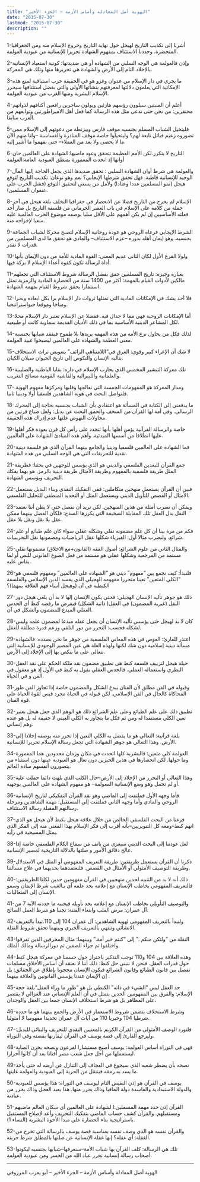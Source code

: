 ```yaml
---
title: "الهوية أصل المعادلة وأساس الأزمة – الجزء الأخير"
date: "2015-07-30"
lastmod: "2015-07-30"
description: ""
---
```

1-أشرنا إلى تكذيب التاريخ لهيجل حول نهاية التاريخ وخروج الإسلام منه ومن الجغرافيا المتحضرة. وحددنا الاستئناف بمفهوم الشهادة تحريرا للإنسانية من عبودية العولمة.

2-وإذن فالعولمة هي الوجه السلبي من الشهادة أو هي ضديدتها: كونية استعباد الإنسانية بالإخلاد التام إلى الأرض والشهادة هي تحريرها منها وتلك هي المعركة.

3-ما يجري في دار الإسلام من عدوان وغزو هو في الحقيقة حرب استباقية لمنع هذه الإمكانية التي يعلمون دلالتها لمعرفتهم بنشأتها الأولى والتي بفضل استئنافها سيحرر الإسلام البشرية ومنها الغرب من عبودية العولمة.

4-أعلم أن المنبتين سيلوون رؤسهم هازئين ويولون ساخرين رافعين أكتافهم لذواتهم محتقرين: من نحن حتى ندعي مثل هذه الرسالة كما فعل أهل الامبراطورتين وتوابعهم من العرب سابقا.

5-فليتخيل الشباب المسلم بجنسيه موقف فارس وبيزنطة من دعوتهم إلى الإسلام ممن تصوروه زعيم قبائل تابعة لهم؟ وليتخيلوا خاصة موقف المناذرة والغساسنة –ولنا منهم الآن ما لا يحصى ولا يعد من العملاء– حتى يفهموا ما أشير إليه.

6-التاريخ لا يتكرر.لكن الأمم العظيمة تتحقق وعود ماضيها:الشهادة على العالمين حان أوانها إذ اتحدت المعمورة بمنطق العبودية العامة:العولمة

7-والعولمة هي شرط أوان الشهادة السلبي : تحقق ضديدها الذي يجعل الحاجة إليها المآل الوحيد للإنسانية قاطبة. فهل تحقق شرطها الإيجابي؟ نعم وهو نوعان: تكذيب التاريخ لتوقع هيجل (نمو المسلمين عددا وعتادا) ولأمل من يسعى لتحقيق التوقع (فشل الحرب على عنفوان المسلمين).

8-الإسلام لم يخرج من التاريخ فضلا عن الانحصار في جغرافيا التخلف بلغة هيجل في آخر جملة من كلامه على الإسلام في باب العصر الجرماني من فلسفة التاريخ بل صار أحد فعلته الأساسيين إن لم يكن أهمهم على الأقل سلبا بوصفه موضوع الحرب العالمية عليه سعيا لإخراجه منه.

9-الشرط الإيجابي فرعاه الروحي هو عودة روحانية الإسلام لتصبح محركا لشباب الجماعة بجنسيه. وهو إيمان أهله بدوره –عزم الاستئناف– والمادي هو تحقق ما لدى المسلمين من قدرات لا تقدر.

10-ولولا الفرع الأول لكان الثاني عديم المعنى: القوة المادية للأمة من دون الإيمان بأنها أداة لرسالة تكون كقوة أعداء الإسلام لا بركة فيها.

11-بعبارة وجيزة: تاريخ المسلمين حقق بفضل الرسالة شروط الاستئناف التي تجعلهم مالكين لأدوات القيام بالمهمة: أكثر من 1400 سنة من الحضارة المادية والرمزية تمثل استثمارا يحقق شروط القيام بمهمة الشهادة.

12-فلا أحد يشك في الإمكانات المادية التي تمثلها ثروات دار الإسلام برا بكل ابعاده وبحرا ومناخا وموقعا جيواستراتيجيا.

13-أما الإمكانات الروحية فهي مما لا جدال فيه. ففضلا عن الإسلام تعتبر دار الإسلام محلا لكل المشاعر الدينية الأساسية بما في ذلك الأديان القديمة سماوية كانت أو طبيعية.

14-لذلك فكل من يحاول نزع الأمة من هذه المهمة يريدها بلا طموح فيفقد شبابها بجنسية معنى العظمة والشهادة على العالمين ليصبحوا عبيد العولمة.

15-لا شك أن الإغراء كبير وقوي: الغرق في“اللامتناهي الزائف” بتعويض تراث الاستخلاف بتأليه الإنسان والنكوص إلى تاريخ الحيوان سيلان الكيان.

16-تلك معركة التبشير المخمس الذي يحارب الإسلام في داره: بقايا الباطنية والصليبية والعلمانية والليبرالية والفاشية القومية مسائخ التغريب.

17-ومدار المعركة هو المفهومات الخمسة التي نعالجها وقلبها ومركزها مفهوم الهوية. فلنواصل البحث في هوية الشاهدين فلسفيا أولا ودينيا ثانيا.

18-ما يدفعني إلى الكتابة في المسألة هو اعتقادي بأن الشباب بجنسيه بحاجة إلى المحرك الرسالي. وفي أمة لها القرآن من السخف والحمق البحث عن بديل: ولعل ضياع قرنين من محاولات النهوض علتها عدم إدراك هذه الحقيقة.

19-خاصة والرسالة القرآنية يؤمن أهلها بأنها تتجدد على رأس كل قرن بعودة فكر أهلها عليها انطلاقا من أسسها المبدئية. وأهم هذه المبادئ الشهادة على العالمين.

20-فما الشهادة على العالمين فلسفيا ودينيا والجامع بينهما القرآن الذي هو فلسفة دينية نقدية للتحريفات التي هي الوجه السلبي من هذه الشهادة.

21-جمع القرآن للبعدين الفلسفي والديني هو الذي يؤسس للوجهين في بحثنا: فطريقة المثل طريقة فلسفية بالمفهوم وطريقة الأمثال طريقة دينية بالرمز. هو بهما يفكك التحريف ويؤسس الشهادة.

22-فبين أن القرآن يستعمل منهجين متكاملين: ففي التفكيك النقدي وبناء البديل يستعمل الأمثال أو القصص للتأويل الديني ويستعمل المثل أو التحديد المنطقي للتحليل الفلسفي.

23-ويمكن أن نضرب أمثلة من هذين المنهجين. لكن نريد أن نفصل حتى لا يظن أننا نعتمد النقل بدل العقل تلك المقابلة السخيفة التي يكررها السذج: فلكأن الفصل بينهما ممكن عقل بلا نقل ونقل بلا عقل.

24-فكم من مرة بينا أن كل علم مضمونه نقلي وشكله عقلي سواء كان علم طبائع أو علم شرائع. ولنضرب مثالا أول: الفيزياء شكلها عقل الرياضيات ومضمونها نقل التجريبيات.

25-والمثال الثاني من علوم الشرائع: أصول الفقه (القانون+مع الاخلاق) مضمونها نقلي مستمد من المرجعية وشكلها عقلي هو مستمد من فعل الصوغ القانوني للنص أو لما يقاس عليه.

26-فلنبدأ: كيف نجمع بين “مفهوم” ديني هو “الشهادة على العالمين” ومفهوم فلسفي هو “الكلي المتعين” تعينا متحررا مفهومه الهجيلي الذي يفسد الدين الإسلامي والفلسفة الكنطية في آن (وهيجل أساء فهم العلاقة بينهما)؟

27-ذلك هو جوهر تأليه الإنسان الهجيلي: فحتى يكون الإنسان إلها لا بد أن يلغي هيجل دور النقل (غيرية المضمون) في العقل( ذاتية الشكل) فيفرض ما رفضه كنط أي الحدس العقلي المبدع للمضمون والشكل في آن.

28-كان لا بد لهيجل حتى يؤسس تأليه الإنسان أن يجعل عقله مبدعا لمضمون علمه وليس لشكله فحسب: التحرر من دور التلقي وزعم قدرة مطلقة للعقل.

29-اعتذر للقارئ: الغوص في هذه المعاني الفلسفية من جوهر ما نحن بصدده: فالشهادة مسألة دينية إسلامية دون شك لكنها ولهذه العلة هي عين المصير الوجودي للإنسانية التي تتعالى على ما ينكص بها إلى الإخلاد إلى الأرض.

30-حيلة هيجل لتزييف فلسفة كنط هي تطبيق مضمون نقد ملكة الحكم على نقد العقل النظري واستعماله العملي. فالحدس العقلي يقول به كنط في الأول إذ هو معقول في الفن و في الحياة.

31-وقبوله في الفن مطلق لأن الفنان يبدع الشكل والمضمون خاصة إذا تجاوز الفن طور المحاكاة كالحال في الفن الإسلامي. لكن قبوله في الحياة مجرد قيس لقوة الحياة على قوة الفنان.

32-تطبيق ذلك على علم الطبائع وعلى علم الشرائع ذلك هو الوهم الذي جعل هيجل يعتبر تعين الكلي مستنفدا له ومن ثم فكل ما يتجاوز به الكلي العيني لا حقيقة له بل هو عنده وهم إنساني.

33-بلغة قرآنية: التعالي هو ما يفضل به الكلي التعين إذا تحرر منه بوصفه إخلادا إلى الأرض. وهذا التعالي هو جوهر الشهادة التي تجعل رسالة الإسلام تحريرا للإنسانية.

34-العولمة كلي متعين: فالبشرية كلها اتحدت في مكان وزمان محدودين هما المعمورة وما حولها. لكن انحصارها في هذين الحيزين دون تعال هو العبودية عينها دون استثناء من يتصورون أنفسهم سادة العالم.

35-وهذا التعالي أو التحرر من الإخلاد إلى الأرض–حال الكلب الذي يلهث دائما حملت عليه أو لم تحمل وهو وضع الإنسانية المعولمة– هو مفهوم الشهادة على العالمين بوجهيه.

36-فأما وجهه الأول فملتفت إلى الماضي وهو نقد القرآن التفكيكي لتاريخ الإنسانية الروحي والمادي وأما وجهه الثاني فملتفت إلى المستقبل: مهمة الشاهدين ومرحلة رسالتهم المقبلة رسالة الاستئناف.

37-فرغنا من البحث الفلسفي الخالص من خلال علاقة هيجل بكنط لأن هيجل هو الذي اتهم كنط–ومعه كل التنويريين–بأنه أقرب إلى فكر الإسلام بهذا المعنى منه إلى الفكر الذي يمثل المسيحية في رأيه.

38-لعل عودتنا إلى البحث الديني سيعزي من يانف من سماع الكلام الفلسفي خاصة إذا عالج دقائق الأمور و صلتها بالدلالة التاريخية لمصير الإنسانية.

39-ذكرنا أن القرآن يستعمل طريقتين: طريقة التعريف المفهومي أو المثل في الاستدلال وطريقة التوصيف الأمثولي أو الأمثال في القصص. فلنعتمدهما بحديهما في علاج مسألتنا.

40-ذلك أنه لا بد من التنبيه لحدين منهجيين في القرآن مفهومين حدين لكلتا الطريقتين: فالتعريف المفهومي يخاطب الإنسان مع إعلامه بحد علمه أي بـالغيب شرط الإيمان وسمو الإنسان إلى المتعاليات.

41-والتوصيف التأويلي يخاطب الإنسان مع إعلامه بحد تأويله فيجنبه ما حددته الآية 7 من آل عمران: مرض القلب وابتغاء الفتنة: تجنبا هو شرط العمل الصالح.

42-ولنبدأ بالتعريف المفهومي لهوية الشاهدين: آل عمران 104 إلى 110.تبدأ بالتعريف الانشائي وتنتهي بالتعريف الخبري وبينهما تحقق شروط النقلة.

43-النقلة من “ولتكن منكم .” إلى “كنتم خير أمة.” وبينهما: مثال المحرفين الذين تفرقوا واختلفوا ثم جزاء الصفين ثم دورالرسالة ومالك الملك.

44-وهذه العلاقة بين 104 و110 توجب التذكير باحتراز حول حسمنا في معركة هيجل كنط حول قدرات العقل. فنحن لا نتبنى حل كنط: ذلك أننا لا نعتقد أن أساس الأخلاق مسلمات تفصل بين قانون الطبائع وقانون الشرائع فيكون الإنسان محجوبا بإطلاق عن الحقائق: بل إن الإيمان عندنا يؤسس القانونين والعلاقة بينهما .

45-حد العقل ليس “الشيء في ذاته” الكنطي بل هو “طور ما وراء العقل“بلغة حجة الإسلام: والفرق بين المفهومين الحدين يتمثل في أن العلم الإنساني عند الغزالي لا يقتصر على المظاهر بل هو شرط استخلاف الإنسان جمعا بين العقل والوجدان.

46-وشرط الاستخلاف يتضمن شروط الاستعمار في الأرض.والجمع بينهما هو ما حدده شرطيا 104 وخبريا 110 من آيات آل عمران تحديدا مفهوميا لا أمثوليا.

47-فلنورد الوصف الأمثولي من القرآن الكريم بالمعنيين النقدي للتحريف والبنائي للبديل: وليرجع القارئ إلى قصة يوسف في القرآن ليقارنها بقصته وفي التوراة.

48-فهي في التوراة أساس العولمة: يوسف أصبح مستشارا لفرعون ونصحه بخزن الصابة ليستعملها من أجل جعل شعب مصر أقنانا بعد أن كانوا أحرارا.

49-نصحه بأن يضطر شعبه الذي سيجوع في العجاف إلى التنازل عن أرضه له حتى يأخذ ما يسد به رمقه فينتقل من الحرية إلى العبودية والعولمة غايتها.

50-يوسف في القرآن هو إذن النقيض التام ليوسف في التوراة: هذا يؤسس للعبودية والدولة الاستبدادية والفاسدة دولة المافيا وذاك يحرر منها. هذا يعبد العجل وذاك يحرر من عبادته.

51-القرآن إذن حدد مهمة المسملين:ا لشهادة على العالمين أي سكان العالم ماضيهم ومستقبلهم. والقرآن كشف حساب الماضي بتفكيك التحريف وأعد لإصلاح المستقبل باستراتيجية بناء الحضارة على مبدأ الأخوة البشرية (النساء 1).

52-والقرآن نفسه هو الذي وصف نفسه بمناسبة قصة يوسف بالرسالة التي تخرج من الغفلة: أي غفلة؟ إنها غفلة الإنسانية عن صلتها بالمطلق شرط حريته.

53-تلك هي الرسالة: كلف القرآن بها شباب الأمة–سنعرفها–شبابها بجنسيه ليكونوا أصحاب رسالة إنسانية تحرر عباد الله من الخسر ومن عبودية العولمة.

---

الهوية أصل المعادلة وأساس الأزمة – الجزء الأخير – أبو يعرب المرزوقي

###